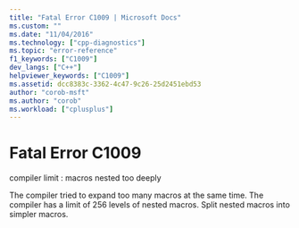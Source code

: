 ```yaml
---
title: "Fatal Error C1009 | Microsoft Docs"
ms.custom: ""
ms.date: "11/04/2016"
ms.technology: ["cpp-diagnostics"]
ms.topic: "error-reference"
f1_keywords: ["C1009"]
dev_langs: ["C++"]
helpviewer_keywords: ["C1009"]
ms.assetid: dcc8383c-3362-4c47-9c26-25d2451ebd53
author: "corob-msft"
ms.author: "corob"
ms.workload: ["cplusplus"]
---
```

# Fatal Error C1009
compiler limit : macros nested too deeply  
  
 The compiler tried to expand too many macros at the same time. The compiler has a limit of 256 levels of nested macros. Split nested macros into simpler macros.